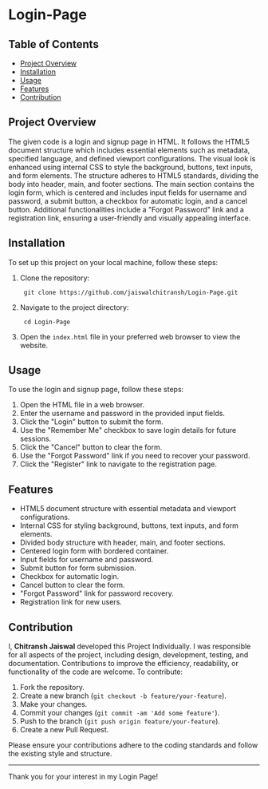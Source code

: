 # Login-Page

## Table of Contents
- [Project Overview](#project-overview)
- [Installation](#installation)
- [Usage](#usage)
- [Features](#features)
- [Contribution](#contribution)


## Project Overview
The given code is a login and signup page in HTML. It follows the HTML5 document structure which includes essential elements such as metadata, specified language, and defined viewport configurations. The visual look is enhanced using internal CSS to style the background, buttons, text inputs, and form elements. The structure adheres to HTML5 standards, dividing the body into header, main, and footer sections. The main section contains the login form, which is centered and includes input fields for username and password, a submit button, a checkbox for automatic login, and a cancel button. Additional functionalities include a "Forgot Password" link and a registration link, ensuring a user-friendly and visually appealing interface.


## Installation
To set up this project on your local machine, follow these steps:
1. Clone the repository:

        git clone https://github.com/jaiswalchitransh/Login-Page.git
 
3. Navigate to the project directory:

        cd Login-Page

5. Open the `index.html` file in your preferred web browser to view the website.


## Usage
To use the login and signup page, follow these steps:
1. Open the HTML file in a web browser.
2. Enter the username and password in the provided input fields.
3. Click the "Login" button to submit the form.
4. Use the "Remember Me" checkbox to save login details for future sessions.
5. Click the "Cancel" button to clear the form.
6. Use the "Forgot Password" link if you need to recover your password.
7. Click the "Register" link to navigate to the registration page.


## Features
- HTML5 document structure with essential metadata and viewport configurations.
- Internal CSS for styling background, buttons, text inputs, and form elements.
- Divided body structure with header, main, and footer sections.
- Centered login form with bordered container.
- Input fields for username and password.
- Submit button for form submission.
- Checkbox for automatic login.
- Cancel button to clear the form.
- "Forgot Password" link for password recovery.
- Registration link for new users.


## Contribution
I, **Chitransh Jaiswal** developed this Project Individually. I was responsible for all aspects of the project, including design, development, testing, and documentation.
Contributions to improve the efficiency, readability, or functionality of the code are welcome. To contribute:
1. Fork the repository.
2. Create a new branch (`git checkout -b feature/your-feature`).
3. Make your changes.
4. Commit your changes (`git commit -am 'Add some feature'`).
5. Push to the branch (`git push origin feature/your-feature`).
6. Create a new Pull Request.

Please ensure your contributions adhere to the coding standards and follow the existing style and structure.

---

Thank you for your interest in my Login Page!
